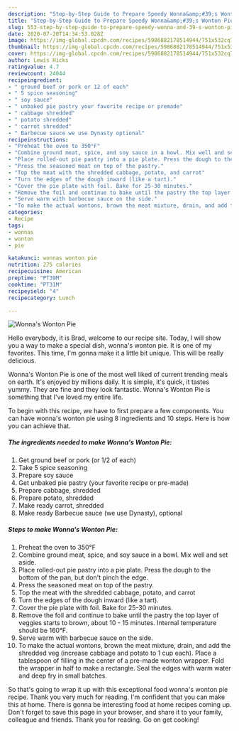 ```yaml
---
description: "Step-by-Step Guide to Prepare Speedy Wonna&amp;#39;s Wonton Pie"
title: "Step-by-Step Guide to Prepare Speedy Wonna&amp;#39;s Wonton Pie"
slug: 553-step-by-step-guide-to-prepare-speedy-wonna-and-39-s-wonton-pie
date: 2020-07-20T14:34:53.028Z
image: https://img-global.cpcdn.com/recipes/5986882178514944/751x532cq70/wonnas-wonton-pie-recipe-main-photo.jpg
thumbnail: https://img-global.cpcdn.com/recipes/5986882178514944/751x532cq70/wonnas-wonton-pie-recipe-main-photo.jpg
cover: https://img-global.cpcdn.com/recipes/5986882178514944/751x532cq70/wonnas-wonton-pie-recipe-main-photo.jpg
author: Lewis Hicks
ratingvalue: 4.7
reviewcount: 24044
recipeingredient:
- " ground beef or pork or 12 of each"
- " 5 spice seasoning"
- " soy sauce"
- " unbaked pie pastry your favorite recipe or premade"
- " cabbage shredded"
- " potato shredded"
- " carrot shredded"
- " Barbecue sauce we use Dynasty optional"
recipeinstructions:
- "Preheat the oven to 350°F"
- "Combine ground meat, spice, and soy sauce in a bowl. Mix well and set aside."
- "Place rolled-out pie pastry into a pie plate. Press the dough to the bottom of the pan, but don&#39;t pinch the edge."
- "Press the seasoned meat on top of the pastry."
- "Top the meat with the shredded cabbage, potato, and carrot"
- "Turn the edges of the dough inward (like a tart)."
- "Cover the pie plate with foil. Bake for 25-30 minutes."
- "Remove the foil and continue to bake until the pastry the top layer of veggies starts to brown, about 10 - 15 minutes. Internal temperature should be 160°F."
- "Serve warm with barbecue sauce on the side."
- "To make the actual wontons, brown the meat mixture, drain, and add the shredded veg (increase cabbage and potato to 1 cup each). Place a tablespoon of filling in the center of a pre-made wonton wrapper. Fold the wrapper in half to make a rectangle. Seal the edges with warm water and deep fry in small batches."
categories:
- Recipe
tags:
- wonnas
- wonton
- pie

katakunci: wonnas wonton pie 
nutrition: 275 calories
recipecuisine: American
preptime: "PT39M"
cooktime: "PT31M"
recipeyield: "4"
recipecategory: Lunch

---
```



![Wonna&#39;s Wonton Pie](https://img-global.cpcdn.com/recipes/5986882178514944/751x532cq70/wonnas-wonton-pie-recipe-main-photo.jpg)

Hello everybody, it is Brad, welcome to our recipe site. Today, I will show you a way to make a special dish, wonna&#39;s wonton pie. It is one of my favorites. This time, I'm gonna make it a little bit unique. This will be really delicious.

Wonna&#39;s Wonton Pie is one of the most well liked of current trending meals on earth. It's enjoyed by millions daily. It is simple, it's quick, it tastes yummy. They are fine and they look fantastic. Wonna&#39;s Wonton Pie is something that I've loved my entire life.




To begin with this recipe, we have to first prepare a few components. You can have wonna&#39;s wonton pie using 8 ingredients and 10 steps. Here is how you can achieve that.

<!--inarticleads1-->

##### The ingredients needed to make Wonna&#39;s Wonton Pie:

1. Get  ground beef or pork (or 1/2 of each)
1. Take  5 spice seasoning
1. Prepare  soy sauce
1. Get  unbaked pie pastry (your favorite recipe or pre-made)
1. Prepare  cabbage, shredded
1. Prepare  potato, shredded
1. Make ready  carrot, shredded
1. Make ready  Barbecue sauce (we use Dynasty), optional




<!--inarticleads2-->

##### Steps to make Wonna&#39;s Wonton Pie:

1. Preheat the oven to 350°F
1. Combine ground meat, spice, and soy sauce in a bowl. Mix well and set aside.
1. Place rolled-out pie pastry into a pie plate. Press the dough to the bottom of the pan, but don&#39;t pinch the edge.
1. Press the seasoned meat on top of the pastry.
1. Top the meat with the shredded cabbage, potato, and carrot
1. Turn the edges of the dough inward (like a tart).
1. Cover the pie plate with foil. Bake for 25-30 minutes.
1. Remove the foil and continue to bake until the pastry the top layer of veggies starts to brown, about 10 - 15 minutes. Internal temperature should be 160°F.
1. Serve warm with barbecue sauce on the side.
1. To make the actual wontons, brown the meat mixture, drain, and add the shredded veg (increase cabbage and potato to 1 cup each). Place a tablespoon of filling in the center of a pre-made wonton wrapper. Fold the wrapper in half to make a rectangle. Seal the edges with warm water and deep fry in small batches.




So that's going to wrap it up with this exceptional food wonna&#39;s wonton pie recipe. Thank you very much for reading. I'm confident that you can make this at home. There is gonna be interesting food at home recipes coming up. Don't forget to save this page in your browser, and share it to your family, colleague and friends. Thank you for reading. Go on get cooking!
